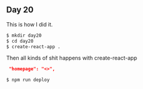 ## Day 20

This is how I did it.





```bash
$ mkdir day20
$ cd day20
$ create-react-app .
```
Then all kinds of shit happens with create-react-app

```json
 "homepage": "<>",
```

```bash
$ npm run deploy
```